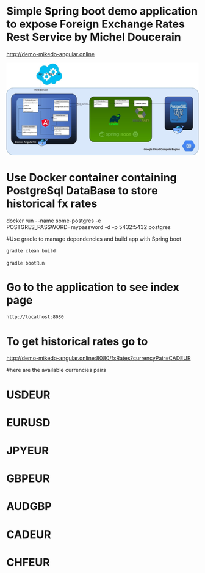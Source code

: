 
# Simple Spring boot demo application to expose Foreign Exchange Rates Rest Service by Michel Doucerain

http://demo-mikedo-angular.online

![Scheme](dataflow-diagram.jpeg)

# Use Docker container containing PostgreSql DataBase to store historical fx rates

docker run --name some-postgres -e POSTGRES_PASSWORD=mypassword -d -p 5432:5432 postgres

#Use gradle to manage dependencies and build app with Spring boot

    gradle clean build

    gradle bootRun
    
# Go to the application to see index page

    http://localhost:8080

# To get historical rates go to

http://demo-mikedo-angular.online:8080/fxRates?currencyPair=CADEUR

#here are the available currencies pairs
#  USDEUR
#  EURUSD
#  JPYEUR
#  GBPEUR
#  AUDGBP
#  CADEUR
#  CHFEUR